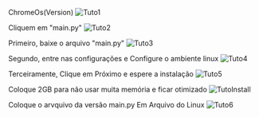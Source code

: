 ChromeOs(Version)
![Tuto1](https://github.com/user-attachments/assets/e33d347f-6210-4e88-8867-fb5042a28eda)

Cliquem em "main.py" 
![Tuto2](https://github.com/user-attachments/assets/c1153cb3-a678-4e11-9b25-5d026bf2bc6f)

Primeiro, baixe o arquivo "main.py"
![Tuto3](https://github.com/user-attachments/assets/c4db9e99-ef5c-4f2e-a95f-e515a019f0ee)

Segundo, entre nas configurações e Configure o ambiente linux
![Tuto4](https://github.com/user-attachments/assets/80e2491a-e754-4f66-82b9-2050f31c9deb)

Terceiramente, Clique em Próximo e espere a instalação
![Tuto5](https://github.com/user-attachments/assets/81c45e0f-1e29-4b16-a5d0-884be3dcff9d)

Coloque 2GB para não usar muita memória e ficar otimizado
![TutoInstall](https://github.com/user-attachments/assets/56c5ca2d-9f9f-4938-b78c-d2382dbbd2e0)

Coloque o arvquivo da versão main.py Em Arquivo do Linux
![Tuto6](https://github.com/user-attachments/assets/b41763cd-baa1-4e80-816d-085c13ea5574)

